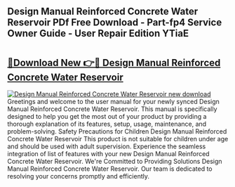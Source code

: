 ## Design Manual Reinforced Concrete Water Reservoir PDf Free Download - Part-fp4 Service Owner Guide - User Repair Edition YTiaE

# <h2><a href="http://bc71614.oget.top/?id=Design+Manual+Reinforced+Concrete+Water+Reservoir">🔗Download New 👉🔴 Design Manual Reinforced Concrete Water Reservoir</a></h2>

[![Design Manual Reinforced Concrete Water Reservoir new download](https://i.imgur.com/5g1atiW.png)](http://bc71614.oget.top/?id=Design+Manual+Reinforced+Concrete+Water+Reservoir)
Greetings and welcome to the user manual for your newly synced Design Manual Reinforced Concrete Water Reservoir. This manual is specifically designed to help you get the most out of your product by providing a thorough explanation of its features, setup, usage, maintenance, and problem-solving. Safety Precautions for Children Design Manual Reinforced Concrete Water Reservoir This product is not suitable for children under age and should be used with adult supervision. Experience the seamless integration of list of features with your new Design Manual Reinforced Concrete Water Reservoir. We're Committed to Providing Solutions Design Manual Reinforced Concrete Water Reservoir. Our team is dedicated to resolving your concerns promptly and efficiently.

